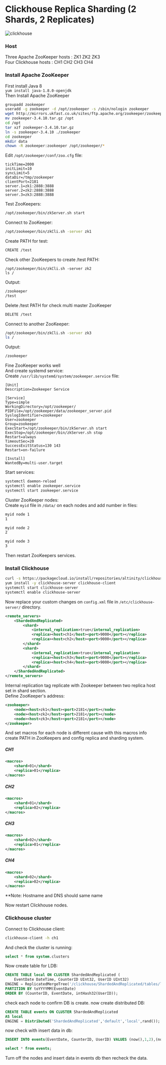 # Clickhouse Replica Sharding (2 Shards, 2 Replicates)  
![clickhouse](./img/Clickhouse.png)  
### Host  
Three Apache ZooKeeper hosts : ZK1 ZK2 ZK3  
Four Clickhouse hosts : CH1 CH2 CH3 CH4  
### Install Apache ZooKeeper  
First install Java 8  
```yum install java-1.8.0-openjdk```  
Then Install Apache ZooKeeper  
```bash
groupadd zookeeper
useradd -g zookeeper -d /opt/zookeeper -s /sbin/nologin zookeeper
wget http://mirrors.ukfast.co.uk/sites/ftp.apache.org/zookeeper/zookeeper-3.4.10/zookeeper-3.4.10.tar.gz
mv zookeeper-3.4.10.tar.gz /opt
cd /opt
tar xzf zookeeper-3.4.10.tar.gz
ln -s zookeeper-3.4.10 ./zookeeper
cd zookeeper
mkdir data
chown -R zookeeper:zookeeper /opt/zookeeper/*
```  
Edit ```/opt/zookeeper/conf/zoo.cfg``` file:  
```vim
tickTime=2000
initLimit=10
syncLimit=5
dataDir=/tmp/zookeeper
clientPort=2181
server.1=zk1:2888:3888
server.2=zk2:2888:3888
server.3=zk3:2888:3888
```  
Test ZooKeepers:  
```bash
/opt/zookeeper/bin/zkServer.sh start
```  
Connect to ZooKeeper:  
```bash
/opt/zookeeper/bin/zkCli.sh -server zk1
```  
Create PATH for test:  
```bash
CREATE /test
```  
Check other ZooKeepers to create /test PATH:  
```bsah
/opt/zookeeper/bin/zkCli.sh -server zk2
ls /
```
Output:  
```bash
/zookeeper
/test
```  
Delete /test PATH for check multi master ZooKeeper  
```bash
DELETE /test
```  
Connect to another ZooKeeper:  
```bash
/opt/zookeeper/bin/zkCli.sh -server zk3
ls /
```
Output:  
```bash
/zookeeper
```  
Fine ZooKeeper works well  
And create systemd service:  
Create ```/usr/lib/systemd/system/zookeeper.service``` file:  
```vim
[Unit]
Description=Zookeeper Service

[Service]
Type=simple
WorkingDirectory=/opt/zookeeper/
PIDFile=/opt/zookeeper/data/zookeeper_server.pid
SyslogIdentifier=zookeeper
User=zookeeper
Group=zookeeper
ExecStart=/opt/zookeeper/bin/zkServer.sh start
ExecStop=/opt/zookeeper/bin/zkServer.sh stop
Restart=always
TimeoutSec=20
SuccessExitStatus=130 143
Restart=on-failure

[Install]
WantedBy=multi-user.target
```  
Start services:  
```bash
systemctl daemon-reload
systemctl enable zookeeper.service
systemctl start zookeeper.service
```  
Cluster ZooKeeper nodes:  
Create ```myid``` file in ```/data/``` on each nodes and add number in files:  
```bash
myid node 1
1

myid node 2
2

myid node 3
3
```  
Then restart ZooKeepers services.  
### Install Clickhouse  
```bash
curl -s https://packagecloud.io/install/repositories/altinity/clickhouse/script.rpm.sh | sudo bash
yum install -y clickhouse-server clickhouse-client
systemctl start clickhouse-server
systemctl enable clickhouse-server
```  
Now replace your custom changes on ```config.xml``` file in ```/etc/clickhouse-server/``` directory.  
```xml
<remote_servers>
    <ShardedAndReplicated>
        <shard>
            <internal_replication>true</internal_replication>
            <replica><host>ch1</host><port>9000</port></replica>
            <replica><host>ch2</host><port>9000</port></replica>
        </shard>
        <shard>
            <internal_replication>true</internal_replication>
            <replica><host>ch3</host><port>9000</port></replica>
            <replica><host>ch4</host><port>9000</port></replica>
        </shard>
    </ShardedAndReplicated>
</remote_servers>
```  
Internal replication tag replicate with Zookeeper between two replica host set in shard section.  
Define ZooKeeper's address:  
```xml
<zookeeper>
    <node><host>zk1</host><port>2181</port></node>
    <node><host>zk2</host><port>2181</port></node>
    <node><host>zk3</host><port>2181</port></node>
</zookeeper>
```  
And set macros for each node is different cause with this macros info create PATH in ZooKeepers and config replica and sharding system.  
##### CH1
```xml
<macros>
    <shard>01</shard>
    <replica>01</replica>
</macros>
```  
##### CH2
```xml
<macros>
    <shard>01</shard>
    <replica>02</replica>
</macros>
```  
##### CH3
```xml
<macros>
    <shard>02</shard>
    <replica>01</replica>
</macros>
```  
##### CH4
```xml
<macros>
    <shard>02</shard>
    <replica>02</replica>
</macros>
```  
**Note: Hostname and DNS should same name  

Now restart Clickhouse nodes.  
### Clickhouse cluster  
Connect to Clickhouse client:  
```bash
clickhouse-client -h ch1
```
And check the cluster is running:  
```sql
select * from system.clusters
```
Now create table for LDB:  
```sql
CREATE TABLE local ON CLUSTER ShardedAndReplicated (
    EventDate DateTime, CounterID UInt32, UserID UInt32)
ENGINE = ReplicatedMergeTree('/clickhouse/ShardedAndReplicated/tables/local/{shard}','{replica}')
PARTITION BY toYYYYMM(EventDate)
ORDER BY (CounterID, EventDate, intHash32(UserID));
```  
check each node to confirm DB is create.
now create distributed DB:  
```sql
CREATE TABLE events ON CLUSTER ShardedAndReplicated
AS local
ENGINE = Distributed('ShardedAndReplicated','default','local',rand());
```  
now check with insert data in db:  
```sql
INSERT INTO events(EventDate, CounterID, UserID) VALUES (now(),1,2),(now(),2,2);
```
```sql
select * from events;
```
Turn off the nodes and insert data in events db then recheck the data.

